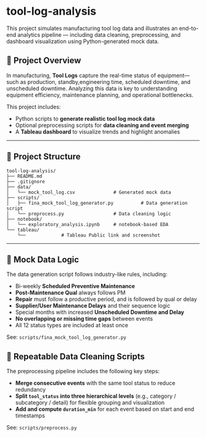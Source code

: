 # tool-log-analysis
This project simulates manufacturing tool log data and illustrates an end-to-end analytics pipeline — including data cleaning, preprocessing, and dashboard visualization using Python-generated mock data. 
## 📌 Project Overview
In manufacturing, **Tool Logs** capture the real-time status of equipment—such as production, standby,engineering time, scheduled downtime, and unscheduled downtime. Analyzing this data is key to understanding equipment efficiency, maintenance planning, and operational bottlenecks.

This project includes:

- Python scripts to **generate realistic tool log mock data**
- Optional preprocessing scripts for **data cleaning and event merging**
- A **Tableau dashboard** to visualize trends and highlight anomalies

---

## 📁 Project Structure

```
tool-log-analysis/
├── README.md
├── .gitignore
├── data/
│   └── mock_tool_log.csv              # Generated mock data
├── scripts/
│   ├── fina_mock_tool_log_generator.py          # Data generation script
│   └── preprocess.py                  # Data cleaning logic
├── notebook/
│   └── exploratory_analysis.ipynb     # notebook-based EDA
└── tableau/
    └──             # Tableau Public link and screenshot
```

---

## 🧪 Mock Data Logic

The data generation script follows industry-like rules, including:

- Bi-weekly **Scheduled Preventive Maintenance**
- **Post-Maintenance Qual** always follows PM
- **Repair** must follow a productive period, and is followed by qual or delay
- **Supplier/User Maintenance Delays** and their sequence logic
- Special months with increased **Unscheduled Downtime and Delay**
- **No overlapping or missing time gaps** between events
- All 12 status types are included at least once

See: `scripts/fina_mock_tool_log_generator.py`

## 🧹 Repeatable Data Cleaning Scripts

The preprocessing pipeline includes the following key steps:

- **Merge consecutive events** with the same tool status to reduce redundancy
- **Split `tool_status` into three hierarchical levels** (e.g., category / subcategory / detail) for flexible grouping and visualization
- **Add and compute `duration_min`** for each event based on start and end timestamps

See: `scripts/preprocess.py`